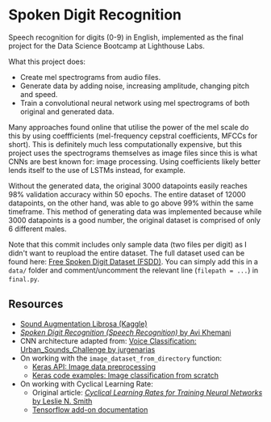 # Spoken Digit Recognition

Speech recognition for digits (0-9) in English, implemented as the final project for the Data Science Bootcamp at Lighthouse Labs.

What this project does:
- Create mel spectrograms from audio files.
- Generate data by adding noise, increasing amplitude, changing pitch and speed.
- Train a convolutional neural network using mel spectrograms of both original and generated data.

Many approaches found online that utilise the power of the mel scale do this by using coeffficients (mel-frequency cepstral coefficients, MFCCs for short). This is definitely much less computationally expensive, but this project uses the spectrograms themselves as image files since this is what CNNs are best known for: image processing. Using coefficients likely better lends itself to the use of LSTMs instead, for example.

Without the generated data, the original 3000 datapoints easily reaches 98% validation accuracy within 50 epochs. The entire dataset of 12000 datapoints, on the other hand, was able to go above 99% within the same timeframe. This method of generating data was implemented because while 3000 datapoints is a good number, the original dataset is comprised of only 6 different males.

Note that this commit includes only sample data (two files per digit) as I didn't want to reupload the entire dataset. The full dataset used can be found here: [Free Spoken Digit Dataset (FSDD)](https://github.com/Jakobovski/free-spoken-digit-dataset). You can simply add this in a `data/` folder and comment/uncomment the relevant line (`filepath = ...`) in `final.py`. 

## Resources
- [Sound Augmentation Librosa (Kaggle)](https://www.kaggle.com/code/huseinzol05/sound-augmentation-librosa/notebook)
- [_Spoken Digit Recognition (Speech Recognition)_ by Avi Khemani](http://cs230.stanford.edu/projects_fall_2020/reports/55617928.pdf)
- CNN architecture adapted from: [Voice Classification: Urban_Sounds_Challenge by jurgenarias](https://github.com/jurgenarias/Portfolio/blob/master/Voice%20Classification/Code/Urban_Sounds_Challenge/Urban_Sounds_Classifier_CNN.ipynb)
- On working with the `image_dataset_from_directory` function:
    - [Keras API: Image data preprocessing](https://keras.io/api/preprocessing/image/)
    - [Keras code examples: Image classification from scratch](https://keras.io/examples/vision/image_classification_from_scratch/)
- On working with Cyclical Learning Rate:
    - Original article: [_Cyclical Learning Rates for Training Neural Networks_ by Leslie N. Smith](https://arxiv.org/abs/1506.01186)
    - [Tensorflow add-on documentation](https://www.tensorflow.org/addons/tutorials/optimizers_cyclicallearningrate)
